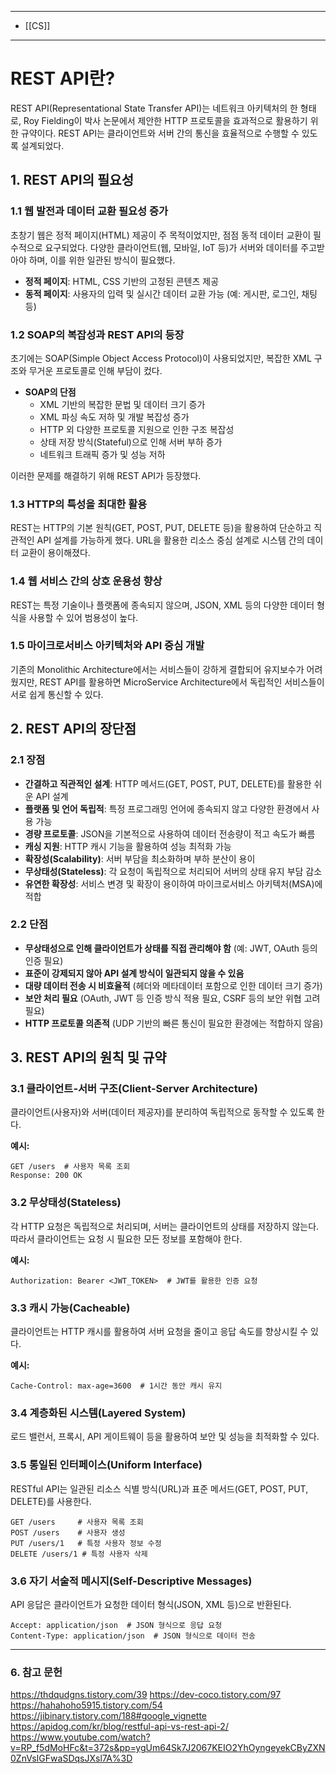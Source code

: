 
---
- [[CS]]
---
# REST API란?

REST API(Representational State Transfer API)는 네트워크 아키텍처의 한 형태로, Roy Fielding이 박사 논문에서 제안한 HTTP 프로토콜을 효과적으로 활용하기 위한 규약이다. REST API는 클라이언트와 서버 간의 통신을 효율적으로 수행할 수 있도록 설계되었다.

## 1. REST API의 필요성
### 1.1 웹 발전과 데이터 교환 필요성 증가
초창기 웹은 정적 페이지(HTML) 제공이 주 목적이었지만, 점점 동적 데이터 교환이 필수적으로 요구되었다. 다양한 클라이언트(웹, 모바일, IoT 등)가 서버와 데이터를 주고받아야 하며, 이를 위한 일관된 방식이 필요했다.

- **정적 페이지**: HTML, CSS 기반의 고정된 콘텐츠 제공
- **동적 페이지**: 사용자의 입력 및 실시간 데이터 교환 가능 (예: 게시판, 로그인, 채팅 등)

### 1.2 SOAP의 복잡성과 REST API의 등장
초기에는 SOAP(Simple Object Access Protocol)이 사용되었지만, 복잡한 XML 구조와 무거운 프로토콜로 인해 부담이 컸다.

- **SOAP의 단점**
  - XML 기반의 복잡한 문법 및 데이터 크기 증가
  - XML 파싱 속도 저하 및 개발 복잡성 증가
  - HTTP 외 다양한 프로토콜 지원으로 인한 구조 복잡성
  - 상태 저장 방식(Stateful)으로 인해 서버 부하 증가
  - 네트워크 트래픽 증가 및 성능 저하

이러한 문제를 해결하기 위해 REST API가 등장했다.

### 1.3 HTTP의 특성을 최대한 활용
REST는 HTTP의 기본 원칙(GET, POST, PUT, DELETE 등)을 활용하여 단순하고 직관적인 API 설계를 가능하게 했다. URL을 활용한 리소스 중심 설계로 시스템 간의 데이터 교환이 용이해졌다.

### 1.4 웹 서비스 간의 상호 운용성 향상
REST는 특정 기술이나 플랫폼에 종속되지 않으며, JSON, XML 등의 다양한 데이터 형식을 사용할 수 있어 범용성이 높다.

### 1.5 마이크로서비스 아키텍처와 API 중심 개발
기존의 Monolithic Architecture에서는 서비스들이 강하게 결합되어 유지보수가 어려웠지만, REST API를 활용하면 MicroService Architecture에서 독립적인 서비스들이 서로 쉽게 통신할 수 있다.

## 2. REST API의 장단점
### 2.1 장점
- **간결하고 직관적인 설계**: HTTP 메서드(GET, POST, PUT, DELETE)를 활용한 쉬운 API 설계
- **플랫폼 및 언어 독립적**: 특정 프로그래밍 언어에 종속되지 않고 다양한 환경에서 사용 가능
- **경량 프로토콜**: JSON을 기본적으로 사용하여 데이터 전송량이 적고 속도가 빠름
- **캐싱 지원**: HTTP 캐시 기능을 활용하여 성능 최적화 가능
- **확장성(Scalability)**: 서버 부담을 최소화하며 부하 분산이 용이
- **무상태성(Stateless)**: 각 요청이 독립적으로 처리되어 서버의 상태 유지 부담 감소
- **유연한 확장성**: 서비스 변경 및 확장이 용이하여 마이크로서비스 아키텍처(MSA)에 적합

### 2.2 단점
- **무상태성으로 인해 클라이언트가 상태를 직접 관리해야 함** (예: JWT, OAuth 등의 인증 필요)
- **표준이 강제되지 않아 API 설계 방식이 일관되지 않을 수 있음**
- **대량 데이터 전송 시 비효율적** (헤더와 메타데이터 포함으로 인한 데이터 크기 증가)
- **보안 처리 필요** (OAuth, JWT 등 인증 방식 적용 필요, CSRF 등의 보안 위협 고려 필요)
- **HTTP 프로토콜 의존적** (UDP 기반의 빠른 통신이 필요한 환경에는 적합하지 않음)

## 3. REST API의 원칙 및 규약
### 3.1 클라이언트-서버 구조(Client-Server Architecture)
클라이언트(사용자)와 서버(데이터 제공자)를 분리하여 독립적으로 동작할 수 있도록 한다.

**예시:**
```http
GET /users  # 사용자 목록 조회
Response: 200 OK
```

### 3.2 무상태성(Stateless)
각 HTTP 요청은 독립적으로 처리되며, 서버는 클라이언트의 상태를 저장하지 않는다. 따라서 클라이언트는 요청 시 필요한 모든 정보를 포함해야 한다.

**예시:**
```http
Authorization: Bearer <JWT_TOKEN>  # JWT를 활용한 인증 요청
```

### 3.3 캐시 가능(Cacheable)
클라이언트는 HTTP 캐시를 활용하여 서버 요청을 줄이고 응답 속도를 향상시킬 수 있다.

**예시:**
```http
Cache-Control: max-age=3600  # 1시간 동안 캐시 유지
```

### 3.4 계층화된 시스템(Layered System)
로드 밸런서, 프록시, API 게이트웨이 등을 활용하여 보안 및 성능을 최적화할 수 있다.

### 3.5 통일된 인터페이스(Uniform Interface)
RESTful API는 일관된 리소스 식별 방식(URL)과 표준 메서드(GET, POST, PUT, DELETE)를 사용한다.

```http
GET /users     # 사용자 목록 조회
POST /users    # 사용자 생성
PUT /users/1   # 특정 사용자 정보 수정
DELETE /users/1 # 특정 사용자 삭제
```

### 3.6 자기 서술적 메시지(Self-Descriptive Messages)
API 응답은 클라이언트가 요청한 데이터 형식(JSON, XML 등)으로 반환된다.

```http
Accept: application/json  # JSON 형식으로 응답 요청
Content-Type: application/json  # JSON 형식으로 데이터 전송
```

---

### 6. 참고 문헌

https://thdqudgns.tistory.com/39
https://dev-coco.tistory.com/97
https://hahahoho5915.tistory.com/54
https://jibinary.tistory.com/188#google_vignette
https://apidog.com/kr/blog/restful-api-vs-rest-api-2/
https://www.youtube.com/watch?v=RP_f5dMoHFc&t=372s&pp=ygUm64Sk7J2067KEIO2YhOyngeyekCByZXN0ZnVsIGFwaSDqsJXsl7A%3D
